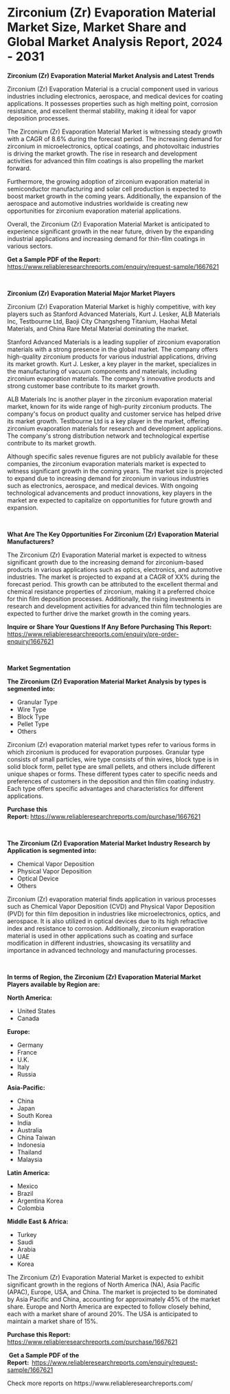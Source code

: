 <p><h1>Zirconium (Zr) Evaporation Material Market Size, Market Share and Global Market Analysis Report, 2024 - 2031</h1></p><p><strong>Zirconium (Zr) Evaporation Material Market Analysis and Latest Trends</strong></p>
<p><p>Zirconium (Zr) Evaporation Material is a crucial component used in various industries including electronics, aerospace, and medical devices for coating applications. It possesses properties such as high melting point, corrosion resistance, and excellent thermal stability, making it ideal for vapor deposition processes.</p><p>The Zirconium (Zr) Evaporation Material Market is witnessing steady growth with a CAGR of 8.6% during the forecast period. The increasing demand for zirconium in microelectronics, optical coatings, and photovoltaic industries is driving the market growth. The rise in research and development activities for advanced thin film coatings is also propelling the market forward.</p><p>Furthermore, the growing adoption of zirconium evaporation material in semiconductor manufacturing and solar cell production is expected to boost market growth in the coming years. Additionally, the expansion of the aerospace and automotive industries worldwide is creating new opportunities for zirconium evaporation material applications.</p><p>Overall, the Zirconium (Zr) Evaporation Material Market is anticipated to experience significant growth in the near future, driven by the expanding industrial applications and increasing demand for thin-film coatings in various sectors.</p></p>
<p><strong>Get a Sample PDF of the Report:&nbsp;</strong> <a href="https://www.reliableresearchreports.com/enquiry/request-sample/1667621">https://www.reliableresearchreports.com/enquiry/request-sample/1667621</a></p>
<p>&nbsp;</p>
<p><strong>Zirconium (Zr) Evaporation Material Major Market Players</strong></p>
<p><p>Zirconium (Zr) Evaporation Material Market is highly competitive, with key players such as Stanford Advanced Materials, Kurt J. Lesker, ALB Materials Inc, Testbourne Ltd, Baoji City Changsheng Titanium, Haohai Metal Materials, and China Rare Metal Material dominating the market. </p><p>Stanford Advanced Materials is a leading supplier of zirconium evaporation materials with a strong presence in the global market. The company offers high-quality zirconium products for various industrial applications, driving its market growth. Kurt J. Lesker, a key player in the market, specializes in the manufacturing of vacuum components and materials, including zirconium evaporation materials. The company's innovative products and strong customer base contribute to its market growth.</p><p>ALB Materials Inc is another player in the zirconium evaporation material market, known for its wide range of high-purity zirconium products. The company's focus on product quality and customer service has helped drive its market growth. Testbourne Ltd is a key player in the market, offering zirconium evaporation materials for research and development applications. The company's strong distribution network and technological expertise contribute to its market growth.</p><p>Although specific sales revenue figures are not publicly available for these companies, the zirconium evaporation materials market is expected to witness significant growth in the coming years. The market size is projected to expand due to increasing demand for zirconium in various industries such as electronics, aerospace, and medical devices. With ongoing technological advancements and product innovations, key players in the market are expected to capitalize on opportunities for future growth and expansion.</p></p>
<p>&nbsp;</p>
<p><strong>What Are The Key Opportunities For Zirconium (Zr) Evaporation Material Manufacturers?</strong></p>
<p><p>The Zirconium (Zr) Evaporation Material market is expected to witness significant growth due to the increasing demand for zirconium-based products in various applications such as optics, electronics, and automotive industries. The market is projected to expand at a CAGR of XX% during the forecast period. This growth can be attributed to the excellent thermal and chemical resistance properties of zirconium, making it a preferred choice for thin film deposition processes. Additionally, the rising investments in research and development activities for advanced thin film technologies are expected to further drive the market growth in the coming years.</p></p>
<p><strong>Inquire or Share Your Questions If Any Before Purchasing This Report:</strong> <a href="https://www.reliableresearchreports.com/enquiry/pre-order-enquiry/1667621">https://www.reliableresearchreports.com/enquiry/pre-order-enquiry/1667621</a></p>
<p>&nbsp;</p>
<p><strong>Market Segmentation</strong></p>
<p><strong>The Zirconium (Zr) Evaporation Material Market Analysis by types is segmented into:</strong></p>
<p><ul><li>Granular Type</li><li>Wire Type</li><li>Block Type</li><li>Pellet Type</li><li>Others</li></ul></p>
<p><p>Zirconium (Zr) evaporation material market types refer to various forms in which zirconium is produced for evaporation purposes. Granular type consists of small particles, wire type consists of thin wires, block type is in solid block form, pellet type are small pellets, and others include different unique shapes or forms. These different types cater to specific needs and preferences of customers in the deposition and thin film coating industry. Each type offers specific advantages and characteristics for different applications.</p></p>
<p><strong>Purchase this Report:&nbsp;</strong><a href="https://www.reliableresearchreports.com/purchase/1667621">https://www.reliableresearchreports.com/purchase/1667621</a></p>
<p>&nbsp;</p>
<p><strong>The Zirconium (Zr) Evaporation Material Market Industry Research by Application is segmented into:</strong></p>
<p><ul><li>Chemical Vapor Deposition</li><li>Physical Vapor Deposition</li><li>Optical Device</li><li>Others</li></ul></p>
<p><p>Zirconium (Zr) evaporation material finds application in various processes such as Chemical Vapor Deposition (CVD) and Physical Vapor Deposition (PVD) for thin film deposition in industries like microelectronics, optics, and aerospace. It is also utilized in optical devices due to its high refractive index and resistance to corrosion. Additionally, zirconium evaporation material is used in other applications such as coating and surface modification in different industries, showcasing its versatility and importance in advanced technology and manufacturing processes.</p></p>
<p>&nbsp;</p>
<p><strong>In terms of Region, the Zirconium (Zr) Evaporation Material Market Players available by Region are:</strong></p>
<p>
    <p> <strong> North America: </strong>
        <ul>
            <li>United States</li>
            <li>Canada</li>
        </ul>
        </p> 
    <p> <strong> Europe: </strong>
        <ul>
            <li>Germany</li>
            <li>France</li>
            <li>U.K.</li>
            <li>Italy</li>
            <li>Russia</li>
        </ul>
        </p> 
    <p> <strong> Asia-Pacific: </strong>
        <ul>
            <li>China</li>
            <li>Japan</li>
            <li>South Korea</li>
            <li>India</li>
            <li>Australia</li>
            <li>China Taiwan</li>
            <li>Indonesia</li>
            <li>Thailand</li>
            <li>Malaysia</li>
        </ul>
        </p> 
    <p> <strong> Latin America: </strong>
        <ul>
            <li>Mexico</li>
            <li>Brazil</li>
            <li>Argentina Korea</li>
            <li>Colombia</li>
        </ul>
        </p> 
    <p> <strong> Middle East & Africa: </strong>
        <ul>
            <li>Turkey</li>
            <li>Saudi</li>
            <li>Arabia</li>
            <li>UAE</li>
            <li>Korea</li>
        </ul>
    </p>
    </p>
<p><p>The Zirconium (Zr) Evaporation Material Market is expected to exhibit significant growth in the regions of North America (NA), Asia Pacific (APAC), Europe, USA, and China. The market is projected to be dominated by Asia Pacific and China, accounting for approximately 45% of the market share. Europe and North America are expected to follow closely behind, each with a market share of around 20%. The USA is anticipated to maintain a market share of 15%.</p></p>
<p><strong>Purchase this Report: </strong><a href="https://www.reliableresearchreports.com/purchase/1667621">https://www.reliableresearchreports.com/purchase/1667621</a></p>
<p>&nbsp;<strong>Get a Sample PDF of the Report:&nbsp;&nbsp;</strong><a href="https://www.reliableresearchreports.com/enquiry/request-sample/1667621">https://www.reliableresearchreports.com/enquiry/request-sample/1667621</a></p>
<p><strong></strong></p>
<p>Check more reports on https://www.reliableresearchreports.com/</p>
